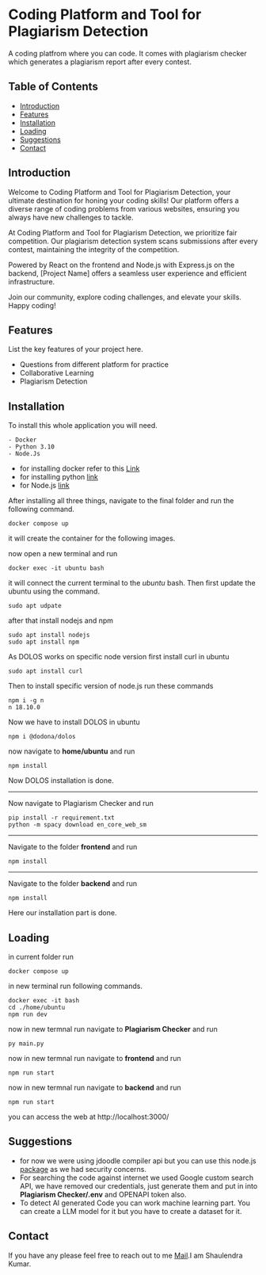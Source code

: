 #  Coding Platform and Tool for Plagiarism Detection

A coding platfrom where you can code. It comes with plagiarism checker which generates a plagiarism report after every contest.

## Table of Contents

- [Introduction](#introduction)
- [Features](#features)
- [Installation](#installation)
- [Loading](loading)
- [Suggestions](suggestions)
- [Contact](contact)


## Introduction

Welcome to Coding Platform and Tool for Plagiarism Detection, your ultimate destination for honing your coding skills! Our platform offers a diverse range of coding problems from various websites, ensuring you always have new challenges to tackle.

At Coding Platform and Tool for Plagiarism Detection, we prioritize fair competition. Our plagiarism detection system scans submissions after every contest, maintaining the integrity of the competition.

Powered by React on the frontend and Node.js with Express.js on the backend, [Project Name] offers a seamless user experience and efficient infrastructure.

Join our community, explore coding challenges, and elevate your skills. Happy coding!

## Features

List the key features of your project here.

- Questions from different platform for practice
- Collaborative Learning
- Plagiarism Detection

## Installation

To install this whole application you will need.

```
- Docker 
- Python 3.10
- Node.Js 
```
- for installing docker refer to this [Link](https://docs.docker.com/get-docker/)
- for installing python [link](https://www.python.org/downloads/)
- for Node.js [link](https://nodejs.org/en/download)



After installing all three things, navigate to the final folder and run the following command.

```
docker compose up
```
it will create the container for the following images.

now open a new terminal and run 

```
docker exec -it ubuntu bash
```

it will connect the current terminal to the _ubuntu_ bash. Then first update the ubuntu using the command.

```
sudo apt udpate
```

after that install nodejs and npm

```
sudo apt install nodejs
sudo apt install npm
```
As DOLOS works on specific node version 
first install curl in ubuntu
```
sudo apt install curl
```

Then to install specific version of node.js run these commands
```
npm i -g n
n 18.10.0
```
Now we have to install DOLOS in ubuntu

```
npm i @dodona/dolos
```

now navigate to **home/ubuntu** and run 
```
npm install
```

Now DOLOS installation is done.

--------------------------

Now navigate to Plagiarism Checker and run 

```
pip install -r requirement.txt
python -m spacy download en_core_web_sm
```

--------------------------
Navigate to the folder **frontend** and run
```
npm install
```
-----------------------------------------
Navigate to the folder **backend** and run
```
npm install
```

Here our installation part is done.

## Loading

in current folder run 
```
docker compose up
```
in new terminal run following commands.
```
docker exec -it bash
cd ./home/ubuntu
npm run dev
```

now in new termnal run navigate to **Plagiarism Checker** and run 
```
py main.py
```
now in new termnal run navigate to **frontend** and run 
```
npm run start
```

now in new termnal run navigate to **backend** and run 
```
npm run start
```

you can access the web at http://localhost:3000/

## Suggestions

- for now we were using jdoodle compiler api but you can use this node.js [package](https://www.npmjs.com/package/codehelp-compiler) as we had security concerns.
- For searching the code against internet we used Google custom search API, we have removed our credentials, just generate them and put in into **Plagiarism Checker/.env** and OPENAPI token also.
- To detect AI generated Code you can work machine learning part. You can create a LLM model for it but you have to create a dataset for it.


## Contact

If you have any please feel free to reach out to me
[Mail](mailto:shaulendra1@gmail.com).I am Shaulendra Kumar.